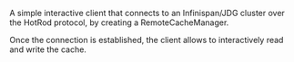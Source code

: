 
A simple interactive client that connects to an Infinispan/JDG cluster over the HotRod protocol, by creating a RemoteCacheManager.

Once the connection is established, the client allows to interactively read and write the cache.

